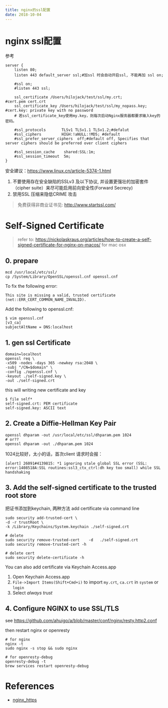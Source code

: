 ```yaml
---
title: nginx的ssl配置
date: 2018-10-04
---
```

# nginx ssl配置
参考[](/p/net/net-openssl) 

	server {
		listen 80;
		listen 443 default_server ssl;#加ssl 时会自动开启ssl, 不能再加 ssl on;

		#ssl on;
		#listen 443 ssl;

		ssl_certificate /Users/hilojack/test/ssl/my.crt;			#cert.pem cert.crt
		ssl_certificate_key /Users/hilojack/test/ssl/my_nopass.key; #cert.key: private key with no password
		# 若ssl_certificate_key使用my.key，则每次启动Nginx服务器都要求输入key的密码。

		#ssl_protocols       TLSv1 TLSv1.1 TLSv1.2;#defalut
		#ssl_ciphers         HIGH:!aNULL:!MD5; #default
		#ssl_prefer_server_ciphers  off;#default off, Specifies that server ciphers should be preferred over client ciphers

		#ssl_session_cache    shared:SSL:1m;
		#ssl_session_timeout  5m;
	}


安全建议：https://www.linux.cn/article-5374-1.html
1. 不要使用存在安全缺陷的SSLv3 及以下协议, 并设置更强壮的加密套件（cipher suite）来尽可能启用前向安全性(Forward Secrecy)
2. 禁用SSL 压缩来隐低CRIME 攻击

> 免费获得非商业证书见: http://www.startssl.com/

# Self-Signed Certificate
> refer to: https://nickolaskraus.org/articles/how-to-create-a-self-signed-certificate-for-nginx-on-macos/
for mac osx

## 0. prepare
    mcd /usr/local/etc/ssl/
    cp /System/Library/OpenSSL/openssl.cnf openssl.cnf

To fix the following error:

    This site is missing a valid, trusted certificate (net::ERR_CERT_COMMON_NAME_INVALID).

Add the following to openssl.cnf:

    $ vim openssl.cnf
    [v3_ca]
    subjectAltName = DNS:localhost

## 1. gen ssl Certificate

    domain=localhost
    openssl req \
    -x509 -nodes -days 365 -newkey rsa:2048 \
    -subj "/CN=$domain" \
    -config ./openssl.cnf \
    -keyout ./self-signed.key \
    -out ./self-signed.crt

this will writing new certificate and key

    $ file self*
    self-signed.crt: PEM certificate
    self-signed.key: ASCII text

## 2. Create a Diffie-Hellman Key Pair
    openssl dhparam -out /usr/local/etc/ssl/dhparam.pem 1024
    # or??
    openssl dhparam -out ./dhparam.pem 1024

1024比较好，太小的话，首次client 请求时会报：

    [alert] 26091#4139815: *1 ignoring stale global SSL error (SSL: error:1408518A:SSL routines:ssl3_ctx_ctrl:dh key too small) while SSL handshaking

## 3. Add the self-signed certificate to the trusted root store
把证书添加到keychain, 两种方法
add certificate via command line

    sudo security add-trusted-cert \
    -d -r trustRoot \
    -k /Library/Keychains/System.keychain ./self-signed.crt

    # delete
    sudo security remove-trusted-cert    -d   ./self-signed.crt
    sudo security remove-trusted-cert -h

    # delete cert
    sudo security delete-certificate -h

You can also add certificate via Keychain Access.app
1. Open Keychain Access.app
2. `File->Import Items(Shift+Cmd+i)` to import `my.crt`, `ca.crt` in `system` or `login`
3. Select *always trust*


## 4. Configure NGINX to use SSL/TLS
see https://github.com/ahuigo/a/blob/master/conf/nginx/resty.http2.conf

then restart nginx or openresty

    # for nginx
    nginx -t
    sudo nginx -s stop && sudo nginx

    # for openresty-debug
    openresty-debug -t
    brew services restart openresty-debug

# References
- [nginx_https]

[nginx_https]: http://nginx.org/cn/docs/http/configuring_https_servers.html